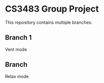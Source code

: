 # CS3483 Group Project

This repository contains multiple branches:

## Branch 1
Vent mode


## Branch
Relax mode
